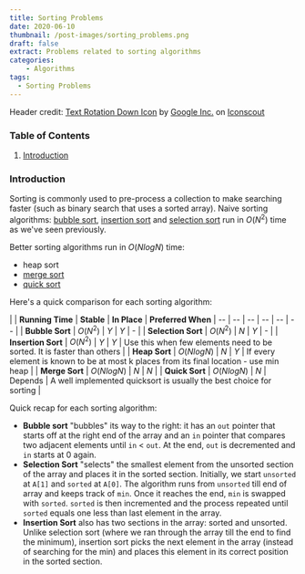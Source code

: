 ```yaml
---
title: Sorting Problems 
date: 2020-06-10
thumbnail: /post-images/sorting_problems.png
draft: false
extract: Problems related to sorting algorithms
categories: 
    - Algorithms
tags:
  - Sorting Problems
---
```


Header credit: <a href="https://iconscout.com/icons/text-rotation-down" target="_blank">Text Rotation Down Icon</a> by <a href="https://iconscout.com/contributors/google-inc">Google Inc.</a> on <a href="https://iconscout.com">Iconscout</a>

### Table of Contents

1. [Introduction](#introduction)

### Introduction

Sorting is commonly used to pre-process a collection to make searching faster (such as binary search that uses a sorted array). Naive sorting algorithms: [bubble sort](/bubble-sort/), [insertion sort](/insertion-sort/) and [selection sort](/selection-sort/) run in $O(N^2)$ time as we've seen previously. 

Better sorting algorithms run in $O(NlogN)$ time:
- heap sort
- [merge sort](/merge-sort)
- [quick sort](/quick-sort)

Here's a quick comparison for each sorting algorithm:

|  | **Running Time** | **Stable** | **In Place** | **Preferred When**
| -- | -- | -- | -- | -- | -- |
| **Bubble Sort** | $O(N^2)$ | $Y$ | $Y$ | - |
| **Selection Sort** | $O(N^2)$ | $N$ | $Y$ | - |
| **Insertion Sort** | $O(N^2)$ | $Y$ | $Y$ | Use this when few elements need to be sorted. It is faster than others |
| **Heap Sort** | $O(NlogN)$ | $N$ | $Y$ | If every element is known to be at most k places from its final location - use min heap |
| **Merge Sort** | $O(NlogN)$  | $N$ | $N$ |
| **Quick Sort** | $O(NlogN)$  | $N$ | Depends | A well implemented quicksort is usually the best choice for sorting |


Quick recap for each sorting algorithm:
- **Bubble sort** "bubbles" its way to the right: it has an `out` pointer that starts off at the right end of the array and an `in` pointer that compares two adjacent elements until `in` < `out`. At the end, `out` is decremented and `in` starts at 0 again. 
- **Selection Sort** "selects" the smallest element from the unsorted section of the array and places it in the sorted section. Initially, we start `unsorted` at `A[1]` and `sorted` at `A[0]`. The algorithm runs from `unsorted` till end of array and keeps track of `min`. Once it reaches the end, `min` is swapped with `sorted`. `sorted` is then incremented and the process repeated until `sorted` equals one less than last element in the array.
- **Insertion Sort** also has two sections in the array: sorted and unsorted. Unlike selection sort (where we ran through the array till the end to find the minimum), insertion sort picks the next element in the array (instead of searching for the min) and places this element in its correct position in the sorted section.   